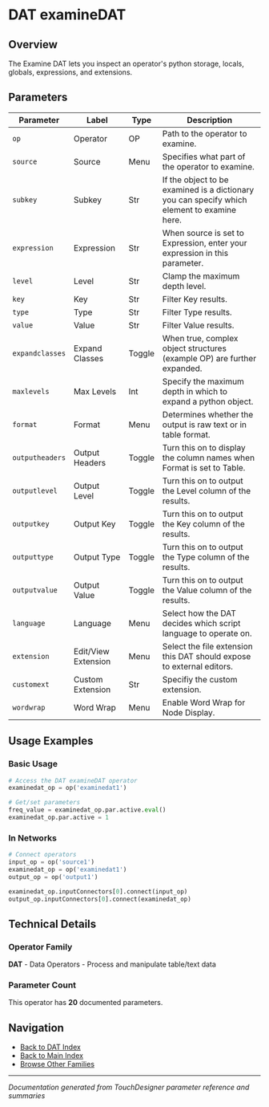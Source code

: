 # DAT examineDAT

## Overview

The Examine DAT lets you inspect an operator's python storage, locals, globals, expressions, and extensions.

## Parameters

| Parameter | Label | Type | Description |
|-----------|-------|------|-------------|
| `op` | Operator | OP | Path to the operator to examine. |
| `source` | Source | Menu | Specifies what part of the operator to examine. |
| `subkey` | Subkey | Str | If the object to be examined is a dictionary you can specify which element to examine here. |
| `expression` | Expression | Str | When source is set to Expression, enter your expression in this parameter. |
| `level` | Level | Str | Clamp the maximum depth level. |
| `key` | Key | Str | Filter Key results. |
| `type` | Type | Str | Filter Type results. |
| `value` | Value | Str | Filter Value results. |
| `expandclasses` | Expand Classes | Toggle | When true, complex object structures (example OP) are further expanded. |
| `maxlevels` | Max Levels | Int | Specify the maximum depth in which to expand a python object. |
| `format` | Format | Menu | Determines whether the output is raw text or in table format. |
| `outputheaders` | Output Headers | Toggle | Turn this on to display the column names when Format is set to Table. |
| `outputlevel` | Output Level | Toggle | Turn this on to output the Level column of the results. |
| `outputkey` | Output Key | Toggle | Turn this on to output the Key column of the results. |
| `outputtype` | Output Type | Toggle | Turn this on to output the Type column of the results. |
| `outputvalue` | Output Value | Toggle | Turn this on to output the Value column of the results. |
| `language` | Language | Menu | Select how the DAT decides which script language to operate on. |
| `extension` | Edit/View Extension | Menu | Select the file extension this DAT should expose to external editors. |
| `customext` | Custom Extension | Str | Specifiy the custom extension. |
| `wordwrap` | Word Wrap | Menu | Enable Word Wrap for Node Display. |

## Usage Examples

### Basic Usage

```python
# Access the DAT examineDAT operator
examinedat_op = op('examinedat1')

# Get/set parameters
freq_value = examinedat_op.par.active.eval()
examinedat_op.par.active = 1
```

### In Networks

```python
# Connect operators
input_op = op('source1')
examinedat_op = op('examinedat1')
output_op = op('output1')

examinedat_op.inputConnectors[0].connect(input_op)
output_op.inputConnectors[0].connect(examinedat_op)
```

## Technical Details

### Operator Family

**DAT** - Data Operators - Process and manipulate table/text data

### Parameter Count

This operator has **20** documented parameters.

## Navigation

- [Back to DAT Index](../DAT/DAT_INDEX.md)
- [Back to Main Index](../OPERATORS_INDEX.md)
- [Browse Other Families](../OPERATORS_INDEX.md#quick-navigation)

---
*Documentation generated from TouchDesigner parameter reference and summaries*
